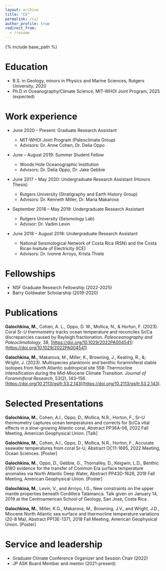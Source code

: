 ```yaml
---
layout: archive
title: "CV"
permalink: /cv/
author_profile: true
redirect_from:
  - /resume
---
```


{% include base_path %}

Education
======
* B.S. in Geology, minors in Physics and Marine Sciences, Rutgers University, 2020
* Ph.D in Oceanography/Climate Science, MIT-WHOI Joint Program, 2025 (expected)

Work experience
======
* June 2020 – Present: Graduate Research Assistant
  * MIT-WHOI Joint Program (Paleoclimate Group)
  * Advisors: Dr. Anne Cohen, Dr. Delia Oppo

* June – August 2019: Summer Student Fellow
  * Woods Hole Oceanographic Institution
  * Advisors: Dr. Delia Oppo, Dr. Jake Gebbie

* June 2017 – May 2020: Undergraduate Research Assistant (Honors Thesis)
  * Rutgers University (Stratigraphy and Earth History Group)
  * Advisors: Dr. Kenneth Miller, Dr. Maria Makarova

* September 2018 – May 2019: Undergraduate Research Assistant
  * Rutgers University (Seismology Lab)
  * Advisor: Dr. Vadim Levin

* June 2018 – August 2018: Undergraduate Research Assistant
  * National Seismological Network of Costa Rica (RSN) and the Costa Rican Insitute of Electricity (ICE) 
  * Advisors: Dr. Ivonne Arroyo, Krista Thiele
  
Fellowships
======
* NSF Graduate Research Fellowship (2022-2025)
* Barry Goldwater Scholarship (2019-2020)

Publications
======
**Galochkina, M.**, Cohen, A. L., Oppo, D. W., Mollica, N., & Horton, F. (2023). Coral Sr-U thermometry tracks ocean temperature and reconciles Sr/Ca discrepancies caused by Rayleigh fractionation. _Paleoceanography and Paleoclimatology_, 38, [https://doi.org/10.1029/2022PA004541](https://doi.org/10.1029/2022PA004541)

**Galochkina, M.**, Makarova, M., Miller, K., Browning, J., Keating, R., &; Wright, J. (2023). Multispecies planktonic and benthic foraminiferal stable isotopes from North Atlantic subtropical site 558: Thermocline intensification during the Mid-Miocene Climate Transition. _Journal of Foraminiferal Research_, 53(2), 143–156. [https://doi.org/10.2113/gsjfr.53.2.143](https://doi.org/10.2113/gsjfr.53.2.143). 

Selected Presentations
======
**Galochkina, M.**, Cohen, A.l., Oppo, D., Mollica, N.R., Horton, F., Sr-U thermometry captures ocean temperatures and corrects for Sr/Ca vital effects in a slow-growing Atlantic coral, Abstract PP36A-06, 2022 Fall Meeting, American Geophysical Union. [Talk] 

**Galochkina, M.**, Cohen, A.l., Oppo, D., Mollica, N.R., Horton, F., Accurate seawater temperatures from coral Sr-U, Abstract OC11-1695, 2022 Meeting, Ocean Sciences. [Poster] 

**Galochkina, M.**, Oppo, D., Gebbie, G., Thornalley, D., Keigwin, L.D., Benthic δ18O evidence for the transfer of Common Era surface temperature anomalies via North Atlantic Deep Water, Abstract PP43D-1626, 2019 Fall Meeting, American Geophysical Union. [Poster] 

**Galochkina, M.**, Levin, V., and Arroyo, I.G., New constraints on the upper mantle properties beneath Cordillera Talamanca. Talk given on January 14, 2019 at the Centroamerican School of Geology, San Jose, Costa Rica.

**Galochkina, M.**, Miller, K.G., Makarova, M., Browning, J.V., and Wright, J.D., Miocene North Atlantic sea surface and thermocline temperature variations (20-8 Ma), Abstract PP13E-1371, 2018 Fall Meeting, American Geophysical Union. [Poster]

Service and leadership
======
* Graduate Climate Conference Organizer and Session Chair (2022)
* JP ASK Board Member and mentor (2021-present)
